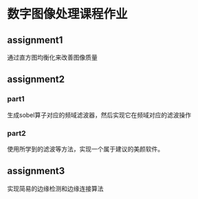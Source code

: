 # 数字图像处理课程作业

## assignment1
通过直方图均衡化来改善图像质量

## assignment2
### part1
生成sobel算子对应的频域滤波器，然后实现它在频域对应的滤波操作

### part2
使用所学到的滤波等方法，实现一个属于建议的美颜软件。

## assignment3
实现简易的边缘检测和边缘连接算法